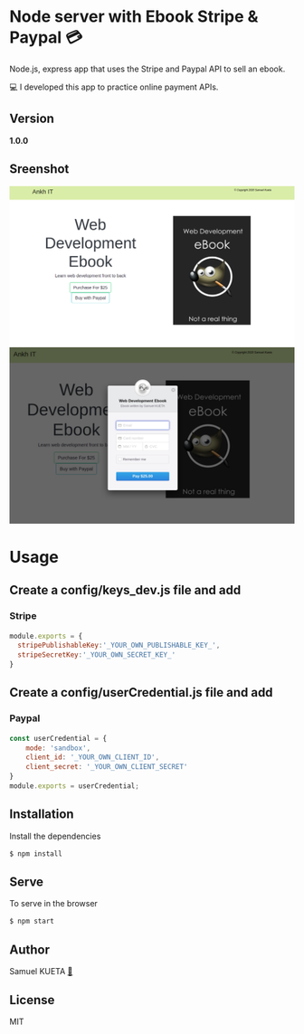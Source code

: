 # Node server with Ebook Stripe & Paypal :credit_card: 

Node.js, express app that uses the Stripe and Paypal API to sell an ebook.

:computer: I developed this app to practice online payment APIs.

## Version 
**1.0.0**

## Sreenshot
![dashboard](/public/img/db.png)
![stripe](/public/img/stripe1.png)

# Usage

## Create a config/keys_dev.js file and add 
### Stripe
```javascript
module.exports = {
  stripePublishableKey:'_YOUR_OWN_PUBLISHABLE_KEY_',
  stripeSecretKey:'_YOUR_OWN_SECRET_KEY_'
}
```

## Create a config/userCredential.js file and add 
### Paypal
```javascript
const userCredential = {
    mode: 'sandbox',
    client_id: '_YOUR_OWN_CLIENT_ID',
    client_secret: '_YOUR_OWN_CLIENT_SECRET'
}
module.exports = userCredential;
```

## Installation
Install the dependencies
```javascript
$ npm install 
```
## Serve
To serve in the browser
```javascript
$ npm start
```
## Author
Samuel KUETA [:link:](https://www.linkedin.com/in/samuel-kueta-930a92112)

## License
MIT
